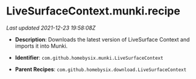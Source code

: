 # LiveSurfaceContext.munki.recipe

_Last updated 2021-12-23 19:58:08Z_

- **Description**: Downloads the latest version of LiveSurface Context and imports it into Munki.

- **Identifier**: `com.github.homebysix.munki.LiveSurfaceContext`

- **Parent Recipes**: `com.github.homebysix.download.LiveSurfaceContext`